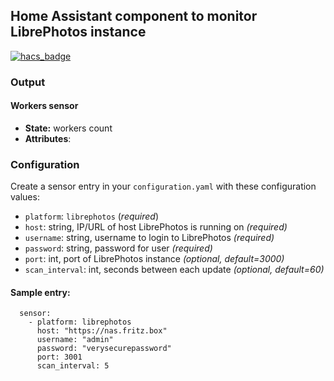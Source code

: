 ## Home Assistant component to monitor LibrePhotos instance

[![hacs_badge](https://img.shields.io/badge/HACS-Default-orange.svg)](https://github.com/custom-components/hacs)

### Output
#### Workers sensor
- **State:** workers count
- **Attributes**: 

### Configuration
Create a sensor entry in your `configuration.yaml` with these configuration values:
- `platform`: `librephotos` (*required*)
- `host`: string, IP/URL of host LibrePhotos is running on *(required)*
- `username`: string, username to login to LibrePhotos *(required)*
- `password`: string, password for user *(required)*
- `port`: int, port of LibrePhotos instance *(optional, default=3000)*
- `scan_interval`: int, seconds between each update *(optional, default=60)*

#### Sample entry:
```Configuration.yaml:
  sensor:
    - platform: librephotos
      host: "https://nas.fritz.box"
      username: "admin"
      password: "verysecurepassword"
      port: 3001
      scan_interval: 5
```